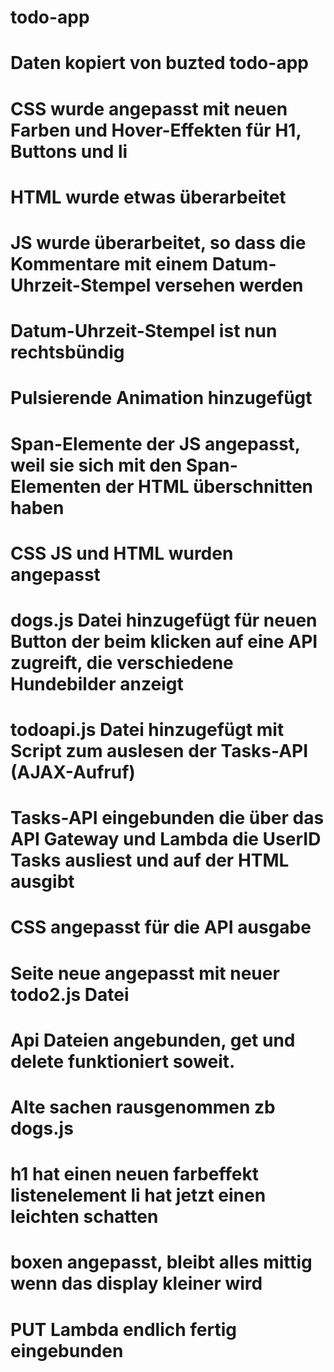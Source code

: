 # todo-app
# Daten kopiert von buzted todo-app
# CSS wurde angepasst mit neuen Farben und Hover-Effekten für H1, Buttons und li
# HTML wurde etwas überarbeitet
# JS wurde überarbeitet, so dass die Kommentare mit einem Datum-Uhrzeit-Stempel versehen werden
# Datum-Uhrzeit-Stempel ist nun rechtsbündig
# Pulsierende Animation hinzugefügt
# Span-Elemente der JS angepasst, weil sie sich mit den Span-Elementen der HTML überschnitten haben
# CSS JS und HTML wurden angepasst
# dogs.js Datei hinzugefügt für neuen Button der beim klicken auf eine API zugreift, die verschiedene Hundebilder anzeigt
# todoapi.js Datei hinzugefügt mit Script zum auslesen der Tasks-API (AJAX-Aufruf)
# Tasks-API eingebunden die über das API Gateway und Lambda die UserID Tasks ausliest und auf der HTML ausgibt
# CSS angepasst für die API ausgabe
# Seite neue angepasst mit neuer todo2.js Datei
# Api Dateien angebunden, get und delete funktioniert soweit.
# Alte sachen rausgenommen zb dogs.js
# h1 hat einen neuen farbeffekt listenelement li hat jetzt einen leichten schatten
# boxen angepasst, bleibt alles mittig wenn das display kleiner wird
# PUT Lambda endlich fertig eingebunden